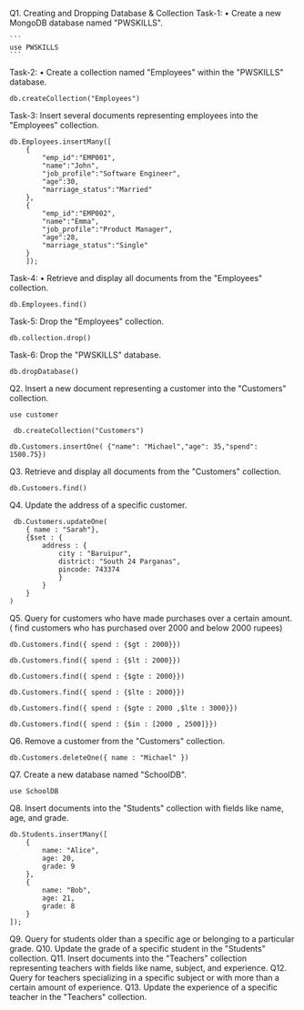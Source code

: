 Q1. Creating and Dropping Database & Collection
Task-1:
• Create a new MongoDB database named "PWSKILLS".

    ```
    use PWSKILLS
    ```

Task-2:
• Create a collection named "Employees" within the "PWSKILLS" database.

```
db.createCollection("Employees")
```

Task-3:
Insert several documents representing employees into the "Employees" collection.

```
db.Employees.insertMany([
    {
        "emp_id":"EMP001",
        "name":"John",
        "job_profile":"Software Engineer",
        "age":30,
        "marriage_status":"Married"
    },
    {
        "emp_id":"EMP002",
        "name":"Emma",
        "job_profile":"Product Manager",
        "age":28,
        "marriage_status":"Single"
    }
    ]);
```

Task-4:
• Retrieve and display all documents from the "Employees" collection.

```
db.Employees.find()
```

Task-5:
Drop the "Employees" collection.

```
db.collection.drop()
```

Task-6:
Drop the "PWSKILLS" database.

```
db.dropDatabase()
```

Q2. Insert a new document representing a customer into the "Customers" collection.

```
use customer
```

```
 db.createCollection("Customers")
```

```
db.Customers.insertOne( {"name": "Michael","age": 35,"spend": 1500.75})
```

Q3. Retrieve and display all documents from the "Customers" collection.

```
db.Customers.find()
```

Q4. Update the address of a specific customer.

```
 db.Customers.updateOne(
    { name : "Sarah"},
    {$set : {
        address : {
            city : "Baruipur",
            district: "South 24 Parganas",
            pincode: 743374
            }
        }
    }
)
```

Q5. Query for customers who have made purchases over a certain amount. ( find customers who has purchased over 2000 and below 2000 rupees)

```
db.Customers.find({ spend : {$gt : 2000}})
```

```
db.Customers.find({ spend : {$lt : 2000}})
```

```
db.Customers.find({ spend : {$gte : 2000}})
```

```
db.Customers.find({ spend : {$lte : 2000}})
```

```
db.Customers.find({ spend : {$gte : 2000 ,$lte : 3000}})
```

```
db.Customers.find({ spend : {$in : [2000 , 2500]}})
```

Q6. Remove a customer from the "Customers" collection.

```
db.Customers.deleteOne({ name : "Michael" })
```

Q7. Create a new database named "SchoolDB".

```
use SchoolDB
```

Q8. Insert documents into the "Students" collection with fields like name, age, and grade.

```
db.Students.insertMany([
    {
        name: "Alice",
        age: 20,
        grade: 9
    },
    {
        name: "Bob",
        age: 21,
        grade: 8
    }
]);
```

Q9. Query for students older than a specific age or belonging to a particular grade.
Q10. Update the grade of a specific student in the "Students" collection.
Q11. Insert documents into the "Teachers" collection representing teachers with fields like name, subject, and
experience.
Q12. Query for teachers specializing in a specific subject or with more than a certain amount of experience.
Q13. Update the experience of a specific teacher in the "Teachers" collection.
